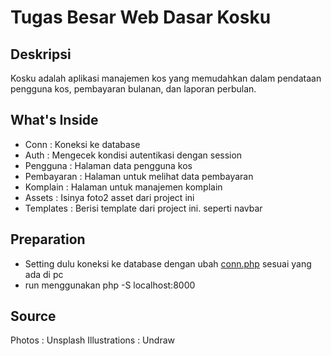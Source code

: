 # Tugas Besar Web Dasar Kosku

## Deskripsi

Kosku adalah aplikasi manajemen kos yang memudahkan dalam pendataan pengguna kos, pembayaran bulanan, dan laporan perbulan.

## What's Inside

- Conn : Koneksi ke database
- Auth : Mengecek kondisi autentikasi dengan session
- Pengguna : Halaman data pengguna kos
- Pembayaran : Halaman untuk melihat data pembayaran
- Komplain : Halaman untuk manajemen komplain
- Assets : Isinya foto2 asset dari project ini
- Templates : Berisi template dari project ini. seperti navbar

## Preparation

- Setting dulu koneksi ke database dengan ubah [conn.php](conn.php) sesuai yang ada di pc
- run menggunakan php -S localhost:8000

## Source

Photos : Unsplash
Illustrations : Undraw
